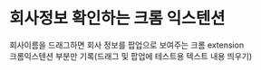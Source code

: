 # 회사정보 확인하는 크롬 익스텐션
회사이름을 드래그하면 회사 정보를 팝업으로 보여주는 크롬 extension  
크롬익스텐션 부분만 기록(드래그 및 팝업에 테스트용 텍스트 내용 띄우기)

